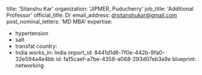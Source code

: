 title: 'Sitanshu Kar'
organization: 'JIPMER, Puducherry'
job_title: 'Additional Professor'
official_title: Dr
email_address: drsitanshukar@gmail.com
post_nominal_letters: 'MD MBA'
expertise:
  - hypertension
  - salt
  - transfat
country:
  - India
works_in: India
import_id: 8441d1d6-7f0e-442b-9fa0-32e594a4e4bb
id: fa15caef-a7be-4358-a068-293d07eb3a9e
blueprint: networking
